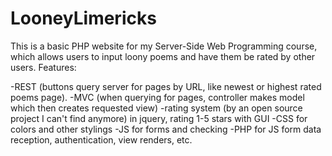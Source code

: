 LooneyLimericks
===============


This is a basic PHP website for my Server-Side Web Programming course, which allows users to input loony poems and have them be rated by other users. Features:

-REST (buttons query server for pages by URL, like newest or highest rated poems page).
-MVC (when querying for pages, controller makes model which then creates requested view)
-rating system (by an open source project I can't find anymore) in jquery, rating 1-5 stars with GUI
-CSS for colors and other stylings
-JS for forms and checking
-PHP for JS form data reception, authentication, view renders, etc.
